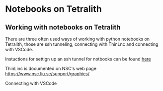 # Notebooks on Tetralith

## Working with notebooks on Tetralith

There are three often used ways of working with python notebooks on Tetralith, those are ssh tunneling, connecting with ThinLnc and connecting with VSCode.

Instuctions for settign up an ssh tunnel for notbooks can be found [here](tunneling)

ThinLinc is documented on NSC's web page <https://www.nsc.liu.se/support/graphics/>

Connecting with VSCode



